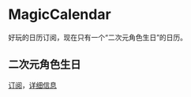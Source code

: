 # MagicCalendar

好玩的日历订阅，现在只有一个“二次元角色生日”的日历。

## 二次元角色生日

[订阅](https://magic.vanadiry.com/lts/ACGBirthdayCalendar/)，[详细信息](https://magic.vanadiry.com/wiki/magic/ACGBirthday.html)
